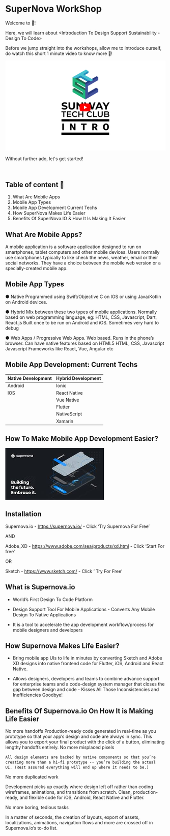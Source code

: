 # SuperNova WorkShop

Welcome to <The SuperNova WorkShop> 🥳!

Here, we will learn about <Introduction To Design Support Sustainability - Design To Code>
 
Before we jump straight into the workshops, allow me to introduce ourself, do watch this short 1 minute video to know more 🎇!

[![intro video](/assets/banner.png)](https://www.youtube.com/watch?v=aBNvCoJP-ag)

Without further ado, let's get started!

<br>

## Table of content 📄

1. What Are Mobile Apps
2. Mobile App Types
3. Mobile App Development Current Techs
4. How SuperNova Makes Life Easier
5. Benefits Of SuperNova.IO & How It Is Making It Easier

## What Are Mobile Apps?

A mobile application is a software application designed to run on smartphones, tablet computers and other mobile devices. 
Users normally use smartphones typically to like check the news, weather, email or their social networks. 
They have a choice between the mobile web version or a specially-created mobile app. 

## Mobile App Types

● Native 
      Programmed using Swift/Objective C on IOS or using Java/Kotlin on Android devices. 
      
● Hybrid 
      Mix between these two types of mobile applications. 
      Normally based on web programming language, eg: HTML, CSS, Javascript, Dart, React.js
      Built once to be run on Android and iOS. 
      Sometimes very hard to debug
      
● Web Apps / Progressive Web Apps. 
      Web based. Runs in the phone’s browser. 
      Can have native features based on HTML5
      HTML, CSS, Javascript
      Javascript Frameworks like React, Vue, Angular etc
      
## Mobile App Development: Current Techs

| Native Development | Hybrid Development |
|--|--|
| Android | Ionic |
| IOS | React Native |
|  | Vue Native |
|  | Flutter |
|  | NativeScript |
|  | Xamarin |

## How To Make Mobile App Development Easier?
![Supernova](https://github.com/SoyaBean123456/SuperNova-Workshop/blob/master/Supernova.jpg/?raw=true)

## Installation

Supernova.io - https://supernova.io/ - Click ‘Try Supernova For Free’

AND

Adobe_XD - https://www.adobe.com/sea/products/xd.html - Click ‘Start For free’ 

OR

Sketch - https://www.sketch.com/ - Click ‘ Try For Free’

## What is Supernova.io

 - World’s First Design To Code Platform
 - Design Support Tool For Mobile Applications
         -   Converts Any Mobile Design To Native Applications

 - It is a tool to accelerate the app development workflow/process for mobile designers and developers
 
## How Supernova Makes Life Easier?

  - Bring mobile app UIs to life in minutes by converting Sketch and Adobe XD designs into native frontend code for Flutter, iOS, Android
  and React Native.

  - Allows designers, developers and teams to combine advance support for enterprise teams and a code-design system manager that closes     the gap between design and code  - Kisses All Those Inconsistencies and Inefficiencies Goodbye!
  
## Benefits Of Supernova.io On How It is Making Life Easier

No more handoffs
    Production-ready code generated in real-time as you prototype so that your app’s design and code are always in sync. This allows you     to export your final product with the click of a button, eliminating lengthy handoffs entirely.
    No more misplaced pixels
    
    All design elements are backed by native components so that you’re creating more than a hi-fi prototype -- you’re building the actual     UI. (Rest assured everything will end up where it needs to be.)
    
No more duplicated work

Development picks up exactly where design left off rather than coding wireframes, animations, and transitions from scratch. Clean, production-ready, and flexible code for iOS, Android, React Native and Flutter.

No more boring, tedious tasks

In a matter of seconds, the creation of layouts, export of assets, localizations, animations, navigation flows and more are crossed off in Supernova.io’s to-do list.





